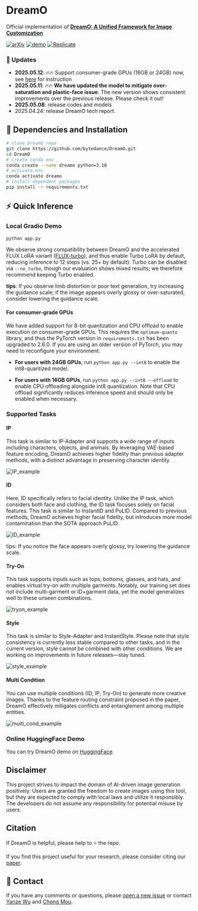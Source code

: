 # DreamO

Official implementation of **[DreamO: A Unified Framework for Image Customization](https://arxiv.org/abs/2504.16915)**

[![arXiv](https://img.shields.io/badge/arXiv-Paper-<COLOR>.svg)](https://arxiv.org/abs/2504.16915) [![demo](https://img.shields.io/badge/🤗-HuggingFace_Demo-orange)](https://huggingface.co/spaces/ByteDance/DreamO) [![Replicate](https://replicate.com/zsxkib/dream-o/badge)](https://replicate.com/zsxkib/dream-o) <br>

### :triangular_flag_on_post: Updates
* **2025.05.12**: 🔥🔥 Support consumer-grade GPUs (16GB or 24GB) now, see [here](#for-consumer-grade-gpus) for instruction
* **2025.05.11**: 🔥🔥 **We have updated the model to mitigate over-saturation and plastic-face issue**. The new version shows consistent improvements over the previous release. Please check it out!
* **2025.05.08**: release codes and models
* 2025.04.24: release DreamO tech report.

## :wrench: Dependencies and Installation
```bash
# clone DreamO repo
git clone https://github.com/bytedance/DreamO.git
cd DreamO
# create conda env
conda create --name dreamo python=3.10
# activate env
conda activate dreamo
# install dependent packages
pip install -r requirements.txt
```


## :zap: Quick Inference
### Local Gradio Demo
```bash
python app.py
```
We observe strong compatibility between DreamO and the accelerated FLUX LoRA variant 
([FLUX-turbo](https://huggingface.co/alimama-creative/FLUX.1-Turbo-Alpha)), and thus enable Turbo LoRA by default, 
reducing inference to 12 steps (vs. 25+ by default). Turbo can be disabled via `--no_turbo`, though our evaluation shows mixed results; 
we therefore recommend keeping Turbo enabled.

**tips**: If you observe limb distortion or poor text generation, try increasing the guidance scale; if the image appears overly glossy or over-saturated, consider lowering the guidance scale.

#### For consumer-grade GPUs
We have added support for 8-bit quantization and CPU offload to enable execution on consumer-grade GPUs. This requires the `optimum-quanto` library, and thus the PyTorch version in `requirements.txt` has been upgraded to 2.6.0. If you are using an older version of PyTorch, you may need to reconfigure your environment.

- **For users with 24GB GPUs**, run `python app.py --int8` to enable the int8-quantized model.

- **For users with 16GB GPUs**, run `python app.py --int8 --offload` to enable CPU offloading alongside int8 quantization. Note that CPU offload significantly reduces inference speed and should only be enabled when necessary.




### Supported Tasks
#### IP
This task is similar to IP-Adapter and supports a wide range of inputs including characters, objects, and animals. 
By leveraging VAE-based feature encoding, DreamO achieves higher fidelity than previous adapter methods, with a distinct advantage in preserving character identity.

![IP_example](https://github.com/user-attachments/assets/086ceabd-338b-4fef-ad1f-bab6b30a1160)

#### ID
Here, ID specifically refers to facial identity. Unlike the IP task, which considers both face and clothing, 
the ID task focuses solely on facial features. This task is similar to InstantID and PuLID. 
Compared to previous methods, DreamO achieves higher facial fidelity, but introduces more model contamination than the SOTA approach PuLID.

![ID_example](https://github.com/user-attachments/assets/392dd325-d4f4-4abb-9718-4b16fe7844c6)

tips: If you notice the face appears overly glossy, try lowering the guidance scale.

#### Try-On
This task supports inputs such as tops, bottoms, glasses, and hats, and enables virtual try-on with multiple garments. 
Notably, our training set does not include multi-garment or ID+garment data, yet the model generalizes well to these unseen combinations.

![tryon_example](https://github.com/user-attachments/assets/fefec673-110a-44f2-83a9-5b779728a734)

#### Style
This task is similar to Style-Adapter and InstantStyle. Please note that style consistency is currently less stable compared to other tasks, 
and in the current version, style cannot be combined with other conditions. We are working on improvements in future releases—stay tuned.

![style_example](https://github.com/user-attachments/assets/0a31674a-c3c2-451f-91e4-c521659d40f3)

#### Multi Condition
You can use multiple conditions (ID, IP, Try-On) to generate more creative images. 
Thanks to the feature routing constraint proposed in the paper, DreamO effectively mitigates conflicts and entanglement among multiple entities.

![multi_cond_example](https://github.com/user-attachments/assets/e43e6ebb-a028-4b29-b76d-3eaa1e69b9c9)


### Online HuggingFace Demo
You can try DreamO demo on [HuggingFace](https://huggingface.co/spaces/ByteDance/DreamO).


## Disclaimer

This project strives to impact the domain of AI-driven image generation positively. Users are granted the freedom to
create images using this tool, but they are expected to comply with local laws and utilize it responsibly.
The developers do not assume any responsibility for potential misuse by users.


##  Citation

If DreamO is helpful, please help to ⭐ the repo.

If you find this project useful for your research, please consider citing our [paper](https://arxiv.org/abs/2504.16915).

## :e-mail: Contact
If you have any comments or questions, please [open a new issue](https://github.com/xxx/xxx/issues/new/choose) or contact [Yanze Wu](https://tothebeginning.github.io/) and [Chong Mou](mailto:eechongm@gmail.com).